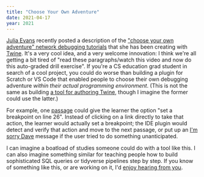```yaml
---
title: "Choose Your Own Adventure"
date: 2021-04-17
year: 2021
---
```


[Julia Evans](https://jvns.ca/) recently posted a description of the
["choose your own adventure" network debugging tutorials](https://jvns.ca/blog/2021/04/16/notes-on-debugging-puzzles/)
that she has been creating with [Twine](https://twinery.org/).
It's a very cool idea,
and a very welcome innovation:
I think we're all getting a bit tired of "read these paragraphs/watch this video and now do this auto-graded drill exercise".
If you're a CS education grad student in search of a cool project,
you could do worse than building a plugin for Scratch or VS Code
that enabled people to choose their own debugging adventure
*within their actual programming environment*.
(This is not the same as building [a tool for authoring Twine](https://marketplace.visualstudio.com/items?itemName=cyrusfirheir.twee3-language-tools),
though I imagine the former could use the latter.)

For example,
one [passage](http://ww.twinery.org/cookbook/terms/terms_passages.html) could give the learner the option
"set a breakpoint on line 26".
Instead of clicking on a link directly to take that action,
the learner would actually set a breakpoint;
the IDE plugin would detect and verify that action and move to the next passage,
or put up an [I'm sorry Dave](https://www.youtube.com/watch?v=ARJ8cAGm6JE) message
if the user tried to do something unanticipated.

I can imagine a boatload of studies someone could do with a tool like this.
I can also imagine something similar for teaching people how to build sophisticated SQL queries
or tidyverse pipelines step by step.
If you know of something like this, or are working on it,
I'd [enjoy hearing from you](mailto:{{site.author.email}}).
